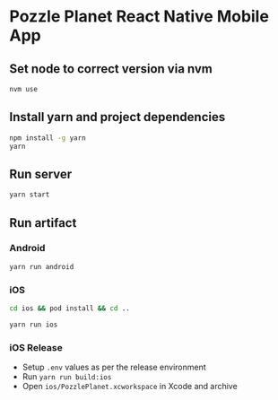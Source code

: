 # Pozzle Planet React Native Mobile App

## Set node to correct version via nvm

```bash
nvm use
```

## Install yarn and project dependencies

```bash
npm install -g yarn
yarn
```

## Run server

```bash
yarn start
```

## Run artifact

### Android

```bash
yarn run android
```

### iOS

```bash
cd ios && pod install && cd ..
```

```bash
yarn run ios
```

### iOS Release

- Setup `.env` values as per the release environment
- Run `yarn run build:ios`
- Open `ios/PozzlePlanet.xcworkspace` in Xcode and archive

